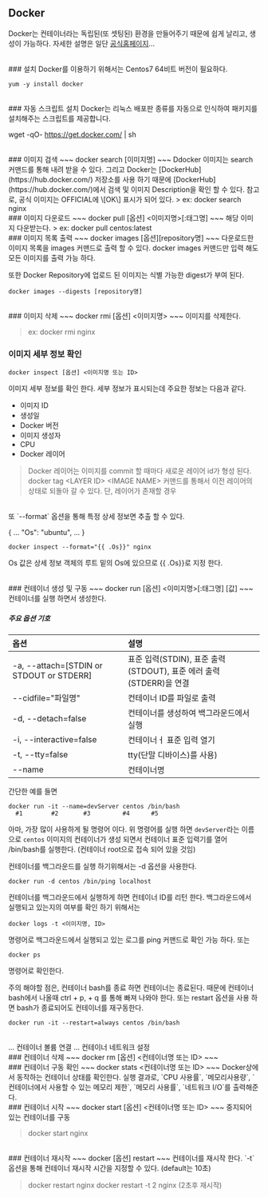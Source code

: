 ## Docker
Docker는 컨테이너라는 독립된(또 셋팅된) 환경을 만들어주기 때문에 쉽게 날리고, 생성이 가능하다.
자세한 설명은 일단 [공식홈페이지](https://docs.docker.com/engine/userguide/intro/)...

<br>
### 설치
Docker를 이용하기 위해서는 Centos7 64비트 버전이 필요하다.

~~~
yum -y install docker
~~~

<br>
### 자동 스크립트 설치
Docker는 리눅스 배포판 종류를 자동으로 인식하여 패키지를 설치해주는 스크립트를 제공합니다.

wget -qO- https://get.docker.com/ | sh

<br>
### 이미지 검색
~~~
docker search [이미지명]
~~~
Ddocker 이미지는 search 커맨드를 통해 내려 받을 수 있다. 그리고 Docker는 [DockerHub](https://hub.docker.com/) 저장소를 사용 하기 때문에 [DockerHub](https://hub.docker.com/)에서 검색 및 이미지 Description을 확인 할 수 있다.
참고로, 공식 이미지는 OFFICIAL에 \[OK\] 표시가 되어 있다.
> ex: docker search nginx


<br>
### 이미지 다운로드
~~~
docker pull [옵션] <이미지명>[:태그명]
~~~
해당 이미지 다운받는다.
> ex: docker pull centos:latest


<br>
### 이미지 목록 출력
~~~
docker images [옵션][repository명]
~~~
다운로드한 이미지 목록을 images 커맨드로 출력 할 수 있다.
docker images 커맨드만 입력 해도 모든 이미지를 출력 가능 하다.

또한 Docker Repository에 업로드 된 이미지는 식별 가능한 digest가 부여 된다.
~~~
docker images --digests [repository명]
~~~

<br>
### 이미지 삭제
~~~
docker rmi [옵션] <이미지명>
~~~
이미지를 삭제한다.

> ex: docker rmi nginx

### 이미지 세부 정보 확인
~~~
docker inspect [옵션] <이미지명 또는 ID>
~~~
이미지 세부 정보를 확인 한다.
세부 정보가 표시되는데 주요한 정보는 다음과 같다.
* 이미지 ID
* 생성일
* Docker 버전
* 이미지 생성자
* CPU
* Docker 레이어

> Docker 레이어는  이미지를 commit 할 때마다 새로운 레이어 id가 형성 된다.
> docker tag \<LAYER ID\> \<IMAGE NAME\> 커맨드를 통해서 이전 레이어의 상태로 되돌아 갈 수 있다.
> 단, 레이어가 존재할 경우

<br>
또 `--format` 옵션을 통해 특정 상세 정보면 추출 할 수 있다.

{
    ...
    "Os": "ubuntu",
    ...
}
~~~
docker inspect --format="{{ .Os}}" nginx
~~~
Os 값은 상세 정보 객체의 루트 밑의 Os에 있으므로 {{ .Os}}로 지정 한다.


<br>
### 컨테이너 생성 및 구동
~~~
docker run [옵션] <이미지명>[:태그명] [값]
~~~
컨테이너를 실행 하면서 생성한다.

##### 주요 옵션 기호
|옵션|설명|
|:--|:--|
| -a, --attach=[STDIN or STDOUT or STDERR] | 표준 입력(STDIN), 표준 출력(STDOUT), 표준 에러 출력(STDERR)을 연결 |
| --cidfile="파일명" | 컨테이너 ID를 파일로 출력 |
| -d, --detach=false | 컨테이너를 생성하여 백그라운드에서 실행 |
| -i, --interactive=false | 컨테이너ㅓ 표준 입력 열기 |
| -t, --tty=false |  tty(단말 디바이스)를 사용) |
| --name | 컨테이너명 |

간단한 예를 들면
~~~
docker run -it --name=devServer centos /bin/bash
  #1        #2       #3         #4      #5
~~~
아마, 가장 많이 사용하게 될 명령어 이다. 위 명령어를 실행 하면 `devServer`라는 이름으로 `centos` 이미지의 컨테이너가 생성 되면서 컨테이너 표준 입력기를 열어 /bin/bash를 실행한다. (컨테이너 root으로 접속 되어 있을 것임)

컨테이너를 백그라운드를 실행 하기위해서는 -d 옵션을 사용한다.
~~~
docker run -d centos /bin/ping localhost
~~~
컨테이너를 백그라운드에서 실행하게 하면 컨테이너 ID를 리턴 한다.
백그라운드에서 실행되고 있는지의 여부를 확인 하기 위해서는
~~~
docker logs -t <이미지명, ID>
~~~
명령어로 백그라운드에서 실행되고 있는 로그를 ping 커맨드로 확인 가능 하다.
또는
~~~
docker ps
~~~
명령어로 확인한다.

주의 해야할 점은, 컨테이너 bash를 종료 하면 컨테이너는 종료된다. 때문에 컨테이너 bash에서 나올때 ctrl + p, + q 를 통해 빠져 나와야 한다.
또는 restart 옵션을 사용 하면 bash가 종료되어도 컨테이너를 재구동한다.
~~~
docker run -it --restart=always centos /bin/bash
~~~

<br>
... 컨테이너 볼륨 연결
... 컨테이너 네트워크 설정



<br>
### 컨테이너 삭제
~~~
docker rm [옵션] <컨테이너명 또는 ID>
~~~

<br>
### 컨테이너 구동 확인
~~~
docker stats <컨테이너명 또는 ID>
~~~
Docker상에서 동작하는 컨테이너 상태를 확인한다.
실행 결과로, `CPU 사용률`, `메모리사용량`, `컨테이너에서 사용할 수 있는 메모리 제한`, `메모리 사용률`, `네트워크 I/O`를 출력해준다.

<br>
### 컨테이너 시작
~~~
docker start [옵션] <컨테이너명 또는 ID>
~~~
중지되어 있는 컨테이너를 구동

> docker start nginx

<br>
### 컨테이너 재시작
~~~
docker [옵션] restart
~~~
컨테이너를 재시작 한다. `-t` 옵션을 통해 컨테이너 재시작 시간을 지정할 수 있다. (default는 10초)

> docker restart nginx
> docker restart -t 2 nginx
> (2초후 재시작)
